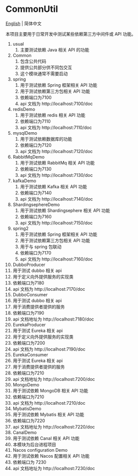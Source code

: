 # CommonUtil

[English]((https://github.com/cartoonYu/CommonUtil/blob/main/README.md)) | 简体中文

本项目主要用于日常开发中测试某些依赖第三方中间件或 API 功能。

1. usual
   1. 主要测试依赖 Java 相关 API 的功能
2. Common
   1. 包含公共代码
   2. 提供公共部分供不同包交互
   3. 这个模块通常不需要启动
3. spring
   1. 用于测试依赖 Spring 框架相关 API 功能
   2. 用于测试依赖第三方包相关 API 功能
   3. 依赖端口为7100
   4. api 文档为 http://localhost:7100/doc
4. redisDemo
   1. 用于测试依赖 redis 相关 API 功能
   2. 依赖端口为7110
   3. api 文档为 http://localhost:7110/doc
5. mysqlDemo
   1. 用于测试依赖数据库的功能
   2. 依赖端口为7120
   3. api 文档为 http://localhost:7120/doc
6. RabbitMqDemo
   1. 用于测试依赖 RabbitMq 相关 API 功能
   2. 依赖端口为7130
   3. api 文档为 http://localhost:7130/doc
7. kafkaDemo
   1. 用于测试依赖 Kafka 相关 API 功能
   2. 依赖端口为7140
   3. api 文档为 http://localhost:7140/doc
8. ShardingsephereDemo
   1. 用于测试依赖 Shardingsephere 相关 API 功能
   2. 依赖端口为7160
   3. api 文档为 http://localhost:7150/doc
9. spring2
   1. 用于测试依赖 Spring 框架相关 API 功能
   2. 用于测试依赖第三方包相关 API 功能
   3. 用于与 spring 包联动
   3. 依赖端口为7170
   4. api 文档为 http://localhost:7160/doc
10. DubboProducer
   1. 用于测试 dubbo 相关 api
   2. 用于定义向外提供服务的实现类
   3. 依赖端口为7180
   4. api 文档为 http://localhost:7170/doc
11. DubboConsumer
   1. 用于测试 dubbo 相关 api
   2. 用于消费提供者提供的服务
   3. 依赖端口为7190
   4. api 文档地址为 http://localhost:7180/doc
12. EurekaProducer
   1. 用于测试 Eureka 相关 api
   2. 用于定义向外提供服务的实现类
   3. 依赖端口为7200
   4. api 文档为 http://localhost:7190/doc
13. EurekaConsumer
   1. 用于测试 Eureka 相关 api
   2. 用于消费提供者提供的服务
   3. 依赖端口为7210
   4. api 文档地址为 http://localhost:7200/doc
14. MongoDemo
   1. 用于测试依赖 MongoDB 相关 API 功能
   2. 依赖端口为7210
   3. api 文档为 http://localhost:7210/doc
15. MybatisDemo
   1. 用于测试依赖 Mybatis 相关 API 功能
   2. 依赖端口为7220
   3. api 文档地址为 http://localhost:7220/doc
16. CanalDemo
   1. 用于测试依赖 Canal 相关 API 功能
   2. 本模块为后台进程项目
16. Nacos configuration Demo
   1. 用于测试依赖 Nacos 配置相关 API 功能
   2. 依赖端口为 7230
   3. api 文档地址为 http://localhost:7230/doc